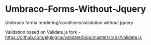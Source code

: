 # Umbraco-Forms-Without-Jquery
Umbraco forms rendering/conditions/validation without jquery

Validation based on Validate.js fork - https://github.com/elglogins/validate/blob/master/src/js/validate.js
